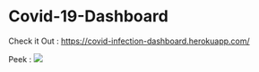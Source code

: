 # Covid-19-Dashboard

Check it Out : https://covid-infection-dashboard.herokuapp.com/

Peek : 
![](https://github.com/priyansh18/Covid-19-Dashboard/blob/master/images/covid-peek.JPG)

